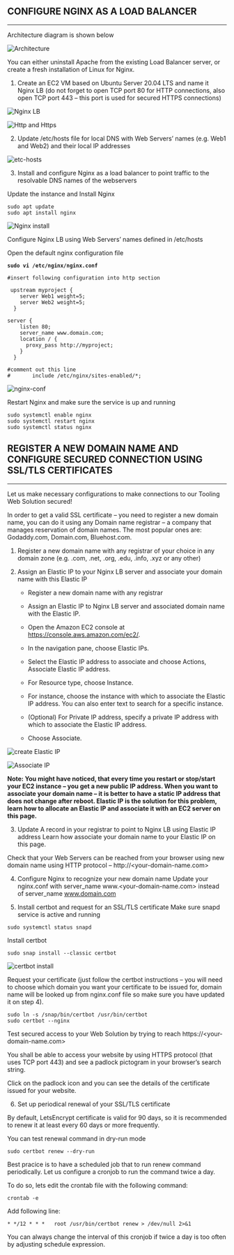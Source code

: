 ## CONFIGURE NGINX AS A LOAD BALANCER
---

Architecture diagram is shown below

![Architecture](./Images/Architecture.PNG)

You can either uninstall Apache from the existing Load Balancer server, or create a fresh installation of Linux for Nginx.


1. Create an EC2 VM based on Ubuntu Server 20.04 LTS and name it Nginx LB (do not forget to open TCP port 80 for HTTP connections, also open TCP port 443 – this port is used for secured HTTPS connections)

![Nginx LB](./Images/Nginx%20LB.PNG)

![Http and Https](./Images/https-http%20port.PNG)

2. Update /etc/hosts file for local DNS with Web Servers’ names (e.g. Web1 and Web2) and their local IP addresses

![etc-hosts](./Images/update%20etc-hosts.PNG)

3. Install and configure Nginx as a load balancer to point traffic to the resolvable DNS names of the webservers


Update the instance and Install Nginx

```
sudo apt update
sudo apt install nginx
```

![Nginx install](./Images/install%20nginx.PNG)

Configure Nginx LB using Web Servers’ names defined in /etc/hosts

Open the default nginx configuration file


**`sudo vi /etc/nginx/nginx.conf`**

```
#insert following configuration into http section

 upstream myproject {
    server Web1 weight=5;
    server Web2 weight=5;
  }

server {
    listen 80;
    server_name www.domain.com;
    location / {
      proxy_pass http://myproject;
    }
  }

#comment out this line
#       include /etc/nginx/sites-enabled/*;
```
![nginx-conf](./Images/nginx-conf.PNG)


Restart Nginx and make sure the service is up and running

```
sudo systemctl enable nginx
sudo systemctl restart nginx
sudo systemctl status nginx
```



## REGISTER A NEW DOMAIN NAME AND CONFIGURE SECURED CONNECTION USING SSL/TLS CERTIFICATES
---


Let us make necessary configurations to make connections to our Tooling Web Solution secured!


In order to get a valid SSL certificate – you need to register a new domain name, you can do it using any Domain name registrar – a company that manages reservation of domain names. The most popular ones are: Godaddy.com, Domain.com, Bluehost.com.

1. Register a new domain name with any registrar of your choice in any domain zone (e.g. .com, .net, .org, .edu, .info, .xyz or any other)


2. Assign an Elastic IP to your Nginx LB server and associate your domain name with this Elastic IP


    * Register a new domain name with any registrar

    * Assign an Elastic IP to Nginx LB server and associated domain name with the Elastic IP.

    * Open the Amazon EC2 console at https://console.aws.amazon.com/ec2/.

    * In the navigation pane, choose Elastic IPs.

    * Select the Elastic IP address to associate and choose Actions, Associate Elastic IP address.

    * For Resource type, choose Instance.

    * For instance, choose the instance with which to associate the Elastic IP address. You can also enter text to search for a specific instance.

    * (Optional) For Private IP address, specify a private IP address with which to associate the Elastic IP address.

    * Choose Associate.

![create Elastic IP](.//Images/create%20elastic%20IP.PNG)

![Associate IP](./Images/associate%20elastic%20IP.PNG)


**Note: You might have noticed, that every time you restart or stop/start your EC2 instance – you get a new public IP address. When you want to associate your domain name – it is better to have a static IP address that does not change after reboot. Elastic IP is the solution for this problem, learn how to allocate an Elastic IP and associate it with an EC2 server on this page.**


3. Update A record in your registrar to point to Nginx LB using Elastic IP address
Learn how associate your domain name to your Elastic IP on this page.


Check that your Web Servers can be reached from your browser using new domain name using HTTP protocol – http://<your-domain-name.com>

4. Configure Nginx to recognize your new domain name
Update your nginx.conf with server_name www.<your-domain-name.com> instead of server_name www.domain.com


5. Install certbot and request for an SSL/TLS certificate
Make sure snapd service is active and running

```
sudo systemctl status snapd
```

Install certbot

```
sudo snap install --classic certbot
```

![certbot install](./Images/install%20certbot.PNG)

Request your certificate (just follow the certbot instructions – you will need to choose which domain you want your certificate to be issued for, domain name will be looked up from nginx.conf file so make sure you have updated it on step 4).


```
sudo ln -s /snap/bin/certbot /usr/bin/certbot
sudo certbot --nginx
```


Test secured access to your Web Solution by trying to reach https://<your-domain-name.com>

You shall be able to access your website by using HTTPS protocol (that uses TCP port 443) and see a padlock pictogram in your browser’s search string.


Click on the padlock icon and you can see the details of the certificate issued for your website.


6. Set up periodical renewal of your SSL/TLS certificate


By default, LetsEncrypt certificate is valid for 90 days, so it is recommended to renew it at least every 60 days or more frequently.


You can test renewal command in dry-run mode

```
sudo certbot renew --dry-run
```

Best pracice is to have a scheduled job that to run renew command periodically. Let us configure a cronjob to run the command twice a day.


To do so, lets edit the crontab file with the following command:

```
crontab -e
```

Add following line:

```
* */12 * * *   root /usr/bin/certbot renew > /dev/null 2>&1
```

You can always change the interval of this cronjob if twice a day is too often by adjusting schedule expression.


